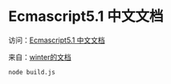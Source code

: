 # Ecmascript5.1 中文文档

访问：[Ecmascript5.1 中文文档](ecmascript5.jser.us)

来自：[winter的文档](https://github.com/wintercn/es5.zh-cn)

```bash
node build.js
```
